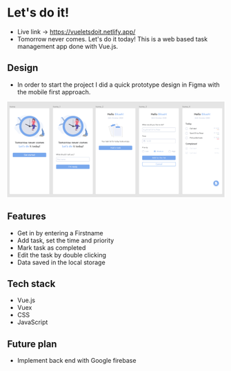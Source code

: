 # Let's do it! 
- Live link -> https://vueletsdoit.netlify.app/
- Tomorrow never comes. Let's do it today! This is a web based task management app done with Vue.js.

## Design
- In order to start the project I did a quick prototype design in Figma with the mobile first approach.
<img src="public/screenshot/figma_all.png" />

## Features
- Get in by entering a Firstname
- Add task, set the time and priority
- Mark task as completed
- Edit the task by double clicking 
- Data saved in the local storage

## Tech stack 
- Vue.js
- Vuex
- CSS
- JavaScript

## Future plan
- Implement back end with Google firebase
